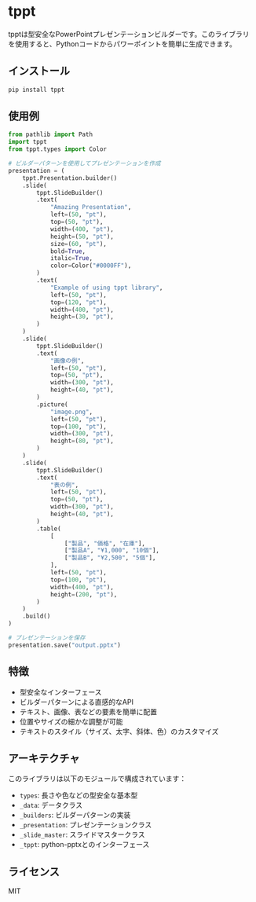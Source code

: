 # tppt

tpptは型安全なPowerPointプレゼンテーションビルダーです。このライブラリを使用すると、Pythonコードからパワーポイントを簡単に生成できます。

## インストール

```bash
pip install tppt
```

## 使用例

```python
from pathlib import Path
import tppt
from tppt.types import Color

# ビルダーパターンを使用してプレゼンテーションを作成
presentation = (
    tppt.Presentation.builder()
    .slide(
        tppt.SlideBuilder()
        .text(
            "Amazing Presentation",
            left=(50, "pt"),
            top=(50, "pt"),
            width=(400, "pt"),
            height=(50, "pt"),
            size=(60, "pt"),
            bold=True,
            italic=True,
            color=Color("#0000FF"),
        )
        .text(
            "Example of using tppt library",
            left=(50, "pt"),
            top=(120, "pt"),
            width=(400, "pt"),
            height=(30, "pt"),
        )
    )
    .slide(
        tppt.SlideBuilder()
        .text(
            "画像の例",
            left=(50, "pt"),
            top=(50, "pt"),
            width=(300, "pt"),
            height=(40, "pt"),
        )
        .picture(
            "image.png",
            left=(50, "pt"),
            top=(100, "pt"),
            width=(300, "pt"),
            height=(80, "pt"),
        )
    )
    .slide(
        tppt.SlideBuilder()
        .text(
            "表の例",
            left=(50, "pt"),
            top=(50, "pt"),
            width=(300, "pt"),
            height=(40, "pt"),
        )
        .table(
            [
                ["製品", "価格", "在庫"],
                ["製品A", "¥1,000", "10個"],
                ["製品B", "¥2,500", "5個"],
            ],
            left=(50, "pt"),
            top=(100, "pt"),
            width=(400, "pt"),
            height=(200, "pt"),
        )
    )
    .build()
)

# プレゼンテーションを保存
presentation.save("output.pptx")
```

## 特徴

- 型安全なインターフェース
- ビルダーパターンによる直感的なAPI
- テキスト、画像、表などの要素を簡単に配置
- 位置やサイズの細かな調整が可能
- テキストのスタイル（サイズ、太字、斜体、色）のカスタマイズ

## アーキテクチャ

このライブラリは以下のモジュールで構成されています：

- `types`: 長さや色などの型安全な基本型
- `_data`: データクラス
- `_builders`: ビルダーパターンの実装
- `_presentation`: プレゼンテーションクラス
- `_slide_master`: スライドマスタークラス
- `_tppt`: python-pptxとのインターフェース

## ライセンス

MIT
